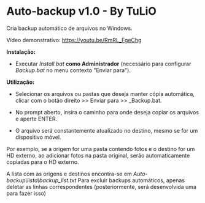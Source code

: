 # Auto-backup v1.0 - By TuLiO
 Cria backup automático de arquivos no Windows.
 
 Vídeo demonstrativo: https://youtu.be/RmRL_FgeChg

**Instalação:**

- Executar *Install.bat* **como Administrador** (necessário para configurar *Backup.bat* no menu contexto "Enviar para").

**Utilização:**
- Selecionar os arquivos ou pastas que deseja manter cópia automática, clicar com o botão direito >> Enviar para >> _Backup.bat.

- No prompt aberto, insira o caminho para onde deseja copiar os arquivos e aperte ENTER.

- O arquivo será constantemente atualizado no destino, mesmo se for um dispositivo móvel.

 Por exemplo, se a origem for uma pasta contendo fotos e o destino for um HD externo, ao adicionar fotos na pasta original, serão automaticamente copiadas para o HD externo.
 
 A lista com as origens e destinos encontra-se em *Auto-backup\lista\backup_list.txt*
 Para excluir backups automáticos, apenas deletar as linhas correspondentes (posteriormente, será desenvolvida uma para fazer isso)
